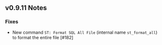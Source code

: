 ## v0.9.11 Notes

### Fixes

* New command `ST: Format SQL All File` (internal name `st_format_all`) to format the entire file [#182]
